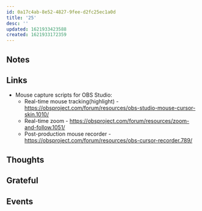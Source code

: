 ```yaml
---
id: 0a17c4ab-8e52-4827-9fee-d2fc25ec1a0d
title: '25'
desc: ''
updated: 1621933423588
created: 1621933172359
---
```


## Notes

## Links

- Mouse capture scripts for OBS Studio:
  - Real-time mouse tracking(highlight) -
    https://obsproject.com/forum/resources/obs-studio-mouse-cursor-skin.1010/
  - Real-time zoom -
    https://obsproject.com/forum/resources/zoom-and-follow.1051/
  - Post-production mouse recorder -
    https://obsproject.com/forum/resources/obs-cursor-recorder.789/

## Thoughts

## Grateful

## Events
